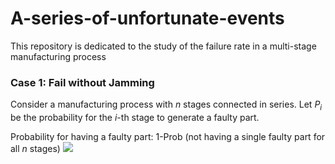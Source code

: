 # A-series-of-unfortunate-events
This repository is dedicated to the study of the failure rate in a multi-stage manufacturing process

### Case 1: Fail without Jamming

Consider a manufacturing process with *n* stages connected in series. Let *P<sub>i</sub>* be the probability for the *i*-th stage to generate a faulty part. 

Probability for having a faulty part: 
    1-Prob (not having a single faulty part for all *n* stages) 
<img src="https://latex.codecogs.com/gif.latex? \rightarrow 1-\Pi_{i=1}^{n}(1-P_i)" />

